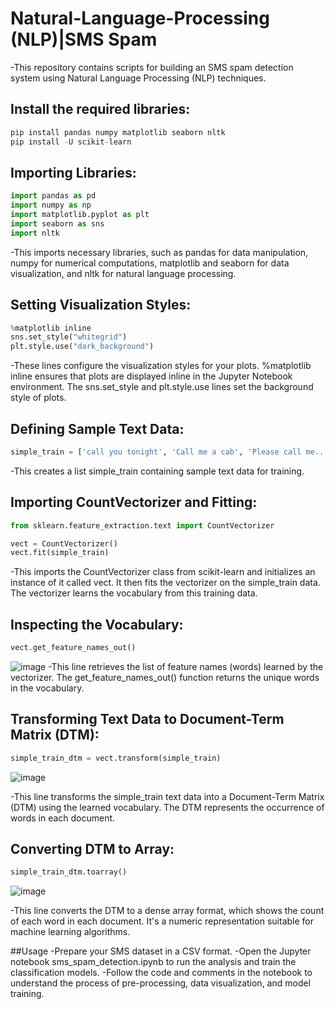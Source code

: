 # Natural-Language-Processing (NLP)|SMS Spam

-This repository contains scripts for building an SMS spam detection system using Natural Language Processing (NLP) techniques.

## Install the required libraries:
```Python
pip install pandas numpy matplotlib seaborn nltk 
pip install -U scikit-learn
```
## Importing Libraries:
```Python
import pandas as pd
import numpy as np
import matplotlib.pyplot as plt
import seaborn as sns
import nltk
```
-This imports necessary libraries, such as pandas for data manipulation, numpy for numerical computations, matplotlib and seaborn for data visualization, and nltk for natural language processing.
## Setting Visualization Styles:
```Python
%matplotlib inline
sns.set_style("whitegrid")
plt.style.use("dark_background")
```
-These lines configure the visualization styles for your plots. %matplotlib inline ensures that plots are displayed inline in the Jupyter Notebook environment. The sns.set_style and plt.style.use lines set the background style of plots.
## Defining Sample Text Data:
```Python
simple_train = ['call you tonight', 'Call me a cab', 'Please call me... PLEASE!']
```
-This creates a list simple_train containing sample text data for training.

## Importing CountVectorizer and Fitting:
```Python
from sklearn.feature_extraction.text import CountVectorizer

vect = CountVectorizer()
vect.fit(simple_train)
```
-This imports the CountVectorizer class from scikit-learn and initializes an instance of it called vect. It then fits the vectorizer on the simple_train data. The vectorizer learns the vocabulary from this training data.
## Inspecting the Vocabulary:
```Python
vect.get_feature_names_out()
```
![image](https://github.com/HaColab2k/NLP_SMS_Spam/assets/127838132/f49df1f9-6133-408c-ac46-3302d2916fef)
-This line retrieves the list of feature names (words) learned by the vectorizer. The get_feature_names_out() function returns the unique words in the vocabulary.
## Transforming Text Data to Document-Term Matrix (DTM):
```Python
simple_train_dtm = vect.transform(simple_train)
```
![image](https://github.com/HaColab2k/NLP_SMS_Spam/assets/127838132/3558991b-a363-439d-9606-2db9549b14da)

-This line transforms the simple_train text data into a Document-Term Matrix (DTM) using the learned vocabulary. The DTM represents the occurrence of words in each document.

## Converting DTM to Array:
```Python
simple_train_dtm.toarray()
```
![image](https://github.com/HaColab2k/NLP_SMS_Spam/assets/127838132/69119bff-a585-42aa-9b3b-b50f03c973e7)

-This line converts the DTM to a dense array format, which shows the count of each word in each document. It's a numeric representation suitable for machine learning algorithms.

##Usage
-Prepare your SMS dataset in a CSV format.
-Open the Jupyter notebook sms_spam_detection.ipynb to run the analysis and train the classification models.
-Follow the code and comments in the notebook to understand the process of pre-processing, data visualization, and model training.

